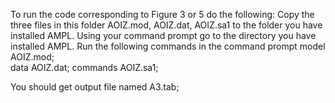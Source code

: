 To run the code corresponding to Figure 3 or 5 do the following:
Copy the three files in this folder AOIZ.mod, AOIZ.dat, AOIZ.sa1 to the folder you have installed AMPL.
Using your command prompt go to the directory you have installed AMPL. 
Run the following commands in the command prompt
model AOIZ.mod;              
data AOIZ.dat;
commands AOIZ.sa1;

You should get output file named A3.tab;
